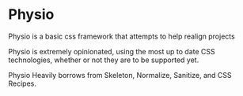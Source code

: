 # Physio

Physio is a basic css framework that attempts to help realign projects

Physio is extremely opinionated, using the most up to date CSS technologies, whether
or not they are to be supported yet.

Physio Heavily borrows from Skeleton, Normalize, Sanitize, and CSS Recipes.
